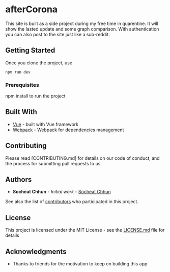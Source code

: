 # afterCorona

This site is built as a side project during my free time in quarentine. It will show the lasted update and some graph comparison. With authentication you can also post to the site just like a sub-reddit.

## Getting Started

Once you clone the project, use 
```
npm run dev 
```
### Prerequisites

npm install to run the project


## Built With

* [Vue](https://vuejs.org/) - built with Vue framework
* [Webpack](https://webpack.js.org/) - Webpack for dependencies management


## Contributing

Please read [CONTRIBUTING.md] for details on our code of conduct, and the process for submitting pull requests to us.


## Authors

* **Socheat Chhun** - *Initial work* - [Socheat Chhun](https://github.com/chhunsocheat)

See also the list of [contributors](https://github.com/your/project/contributors) who participated in this project.

## License

This project is licensed under the MIT License - see the [LICENSE.md](LICENSE.md) file for details

## Acknowledgments

* Thanks to friends for the motivation to keep on building this app

